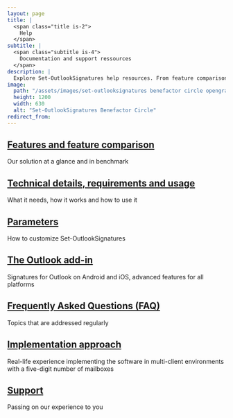 ```yaml
---
layout: page
title: |
  <span class="title is-2">
    Help
  </span>
subtitle: |
  <span class="subtitle is-4">
    Documentation and support ressources
  </span>
description: |
  Explore Set-OutlookSignatures help resources. From feature comparisons and setup guides to FAQs, technical details, and expert support options.
image:
  path: "/assets/images/set-outlooksignatures benefactor circle opengraph1200x630.png"
  height: 1200
  width: 630
  alt: "Set-OutlookSignatures Benefactor Circle"
redirect_from:
---
```


<div style="min-height: 100vh;">
  <h2><a href="/features">Features and feature comparison</a></h2>
  <p>Our solution at a glance and in benchmark</p>

  <h2><a href="/details">Technical details, requirements and usage</a></h2>
  <p>What it needs, how it works and how to use it</p>

  <h2><a href="/parameters">Parameters</a></h2>
  <p>How to customize Set-OutlookSignatures</p>

  <h2><a href="/outlookaddin">The Outlook add-in</a></h2>
  <p>Signatures for Outlook on Android and iOS, advanced features for all platforms</p>

  <h2><a href="/faq">Frequently Asked Questions (FAQ)</a></h2>
  <p>Topics that are addressed regularly</p>

  <h2><a href="/implementationapproach">Implementation approach</a></h2>
  <p>Real-life experience implementing the software in multi-client environments with a five-digit number of mailboxes</p>

  <h2><a href="/support">Support</a></h2>
  <p>Passing on our experience to you</p>
</div>